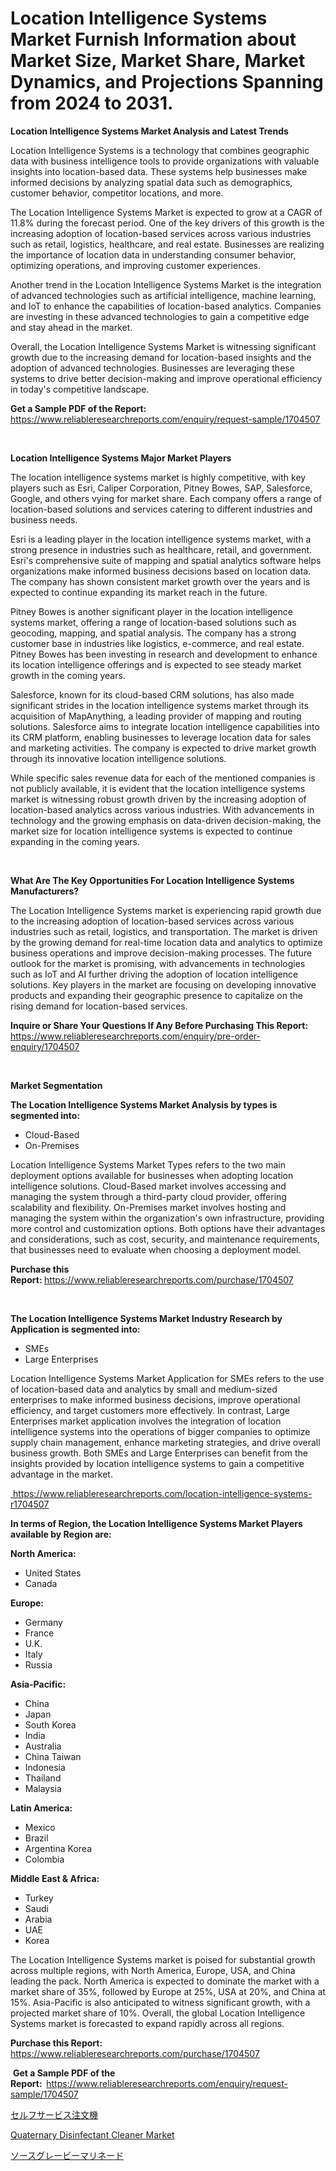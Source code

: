 <p><h1>Location Intelligence Systems Market Furnish Information about Market Size, Market Share, Market Dynamics, and Projections Spanning from 2024 to 2031.</h1></p><p><strong>Location Intelligence Systems Market Analysis and Latest Trends</strong></p>
<p><p>Location Intelligence Systems is a technology that combines geographic data with business intelligence tools to provide organizations with valuable insights into location-based data. These systems help businesses make informed decisions by analyzing spatial data such as demographics, customer behavior, competitor locations, and more.</p><p>The Location Intelligence Systems Market is expected to grow at a CAGR of 11.8% during the forecast period. One of the key drivers of this growth is the increasing adoption of location-based services across various industries such as retail, logistics, healthcare, and real estate. Businesses are realizing the importance of location data in understanding consumer behavior, optimizing operations, and improving customer experiences.</p><p>Another trend in the Location Intelligence Systems Market is the integration of advanced technologies such as artificial intelligence, machine learning, and IoT to enhance the capabilities of location-based analytics. Companies are investing in these advanced technologies to gain a competitive edge and stay ahead in the market.</p><p>Overall, the Location Intelligence Systems Market is witnessing significant growth due to the increasing demand for location-based insights and the adoption of advanced technologies. Businesses are leveraging these systems to drive better decision-making and improve operational efficiency in today's competitive landscape.</p></p>
<p><strong>Get a Sample PDF of the Report:&nbsp;</strong> <a href="https://www.reliableresearchreports.com/enquiry/request-sample/1704507">https://www.reliableresearchreports.com/enquiry/request-sample/1704507</a></p>
<p>&nbsp;</p>
<p><strong>Location Intelligence Systems Major Market Players</strong></p>
<p><p>The location intelligence systems market is highly competitive, with key players such as Esri, Caliper Corporation, Pitney Bowes, SAP, Salesforce, Google, and others vying for market share. Each company offers a range of location-based solutions and services catering to different industries and business needs. </p><p>Esri is a leading player in the location intelligence systems market, with a strong presence in industries such as healthcare, retail, and government. Esri's comprehensive suite of mapping and spatial analytics software helps organizations make informed business decisions based on location data. The company has shown consistent market growth over the years and is expected to continue expanding its market reach in the future.</p><p>Pitney Bowes is another significant player in the location intelligence systems market, offering a range of location-based solutions such as geocoding, mapping, and spatial analysis. The company has a strong customer base in industries like logistics, e-commerce, and real estate. Pitney Bowes has been investing in research and development to enhance its location intelligence offerings and is expected to see steady market growth in the coming years.</p><p>Salesforce, known for its cloud-based CRM solutions, has also made significant strides in the location intelligence systems market through its acquisition of MapAnything, a leading provider of mapping and routing solutions. Salesforce aims to integrate location intelligence capabilities into its CRM platform, enabling businesses to leverage location data for sales and marketing activities. The company is expected to drive market growth through its innovative location intelligence solutions.</p><p>While specific sales revenue data for each of the mentioned companies is not publicly available, it is evident that the location intelligence systems market is witnessing robust growth driven by the increasing adoption of location-based analytics across various industries. With advancements in technology and the growing emphasis on data-driven decision-making, the market size for location intelligence systems is expected to continue expanding in the coming years.</p></p>
<p>&nbsp;</p>
<p><strong>What Are The Key Opportunities For Location Intelligence Systems Manufacturers?</strong></p>
<p><p>The Location Intelligence Systems market is experiencing rapid growth due to the increasing adoption of location-based services across various industries such as retail, logistics, and transportation. The market is driven by the growing demand for real-time location data and analytics to optimize business operations and improve decision-making processes. The future outlook for the market is promising, with advancements in technologies such as IoT and AI further driving the adoption of location intelligence solutions. Key players in the market are focusing on developing innovative products and expanding their geographic presence to capitalize on the rising demand for location-based services.</p></p>
<p><strong>Inquire or Share Your Questions If Any Before Purchasing This Report:</strong> <a href="https://www.reliableresearchreports.com/enquiry/pre-order-enquiry/1704507">https://www.reliableresearchreports.com/enquiry/pre-order-enquiry/1704507</a></p>
<p>&nbsp;</p>
<p><strong>Market Segmentation</strong></p>
<p><strong>The Location Intelligence Systems Market Analysis by types is segmented into:</strong></p>
<p><ul><li>Cloud-Based</li><li>On-Premises</li></ul></p>
<p><p>Location Intelligence Systems Market Types refers to the two main deployment options available for businesses when adopting location intelligence solutions. Cloud-Based market involves accessing and managing the system through a third-party cloud provider, offering scalability and flexibility. On-Premises market involves hosting and managing the system within the organization's own infrastructure, providing more control and customization options. Both options have their advantages and considerations, such as cost, security, and maintenance requirements, that businesses need to evaluate when choosing a deployment model.</p></p>
<p><strong>Purchase this Report:&nbsp;</strong><a href="https://www.reliableresearchreports.com/purchase/1704507">https://www.reliableresearchreports.com/purchase/1704507</a></p>
<p>&nbsp;</p>
<p><strong>The Location Intelligence Systems Market Industry Research by Application is segmented into:</strong></p>
<p><ul><li>SMEs</li><li>Large Enterprises</li></ul></p>
<p><p>Location Intelligence Systems Market Application for SMEs refers to the use of location-based data and analytics by small and medium-sized enterprises to make informed business decisions, improve operational efficiency, and target customers more effectively. In contrast, Large Enterprises market application involves the integration of location intelligence systems into the operations of bigger companies to optimize supply chain management, enhance marketing strategies, and drive overall business growth. Both SMEs and Large Enterprises can benefit from the insights provided by location intelligence systems to gain a competitive advantage in the market.</p></p>
<p><a href="https://www.reliableresearchreports.com/location-intelligence-systems-r1704507">&nbsp;https://www.reliableresearchreports.com/location-intelligence-systems-r1704507</a></p>
<p><strong>In terms of Region, the Location Intelligence Systems Market Players available by Region are:</strong></p>
<p>
    <p> <strong> North America: </strong>
        <ul>
            <li>United States</li>
            <li>Canada</li>
        </ul>
        </p> 
    <p> <strong> Europe: </strong>
        <ul>
            <li>Germany</li>
            <li>France</li>
            <li>U.K.</li>
            <li>Italy</li>
            <li>Russia</li>
        </ul>
        </p> 
    <p> <strong> Asia-Pacific: </strong>
        <ul>
            <li>China</li>
            <li>Japan</li>
            <li>South Korea</li>
            <li>India</li>
            <li>Australia</li>
            <li>China Taiwan</li>
            <li>Indonesia</li>
            <li>Thailand</li>
            <li>Malaysia</li>
        </ul>
        </p> 
    <p> <strong> Latin America: </strong>
        <ul>
            <li>Mexico</li>
            <li>Brazil</li>
            <li>Argentina Korea</li>
            <li>Colombia</li>
        </ul>
        </p> 
    <p> <strong> Middle East & Africa: </strong>
        <ul>
            <li>Turkey</li>
            <li>Saudi</li>
            <li>Arabia</li>
            <li>UAE</li>
            <li>Korea</li>
        </ul>
    </p>
    </p>
<p><p>The Location Intelligence Systems market is poised for substantial growth across multiple regions, with North America, Europe, USA, and China leading the pack. North America is expected to dominate the market with a market share of 35%, followed by Europe at 25%, USA at 20%, and China at 15%. Asia-Pacific is also anticipated to witness significant growth, with a projected market share of 10%. Overall, the global Location Intelligence Systems market is forecasted to expand rapidly across all regions.</p></p>
<p><strong>Purchase this Report: </strong><a href="https://www.reliableresearchreports.com/purchase/1704507">https://www.reliableresearchreports.com/purchase/1704507</a></p>
<p>&nbsp;<strong>Get a Sample PDF of the Report:&nbsp;&nbsp;</strong><a href="https://www.reliableresearchreports.com/enquiry/request-sample/1704507">https://www.reliableresearchreports.com/enquiry/request-sample/1704507</a></p>
<p><strong></strong></p>
<p><p><a href="https://medium.com/@harmonybogan1944/%E3%82%BB%E3%83%AB%E3%83%95%E3%82%B5%E3%83%BC%E3%83%93%E3%82%B9%E6%B3%A8%E6%96%87%E6%A9%9F%E5%B8%82%E5%A0%B4-%E5%B8%82%E5%A0%B4cagr-%E5%B8%82%E5%A0%B4%E5%8B%95%E5%90%91-%E6%88%90%E9%95%B7%E6%88%A6%E7%95%A5%E3%81%AB%E9%96%A2%E3%81%99%E3%82%8B%E6%B4%9E%E5%AF%9F-707c4d8714b4">セルフサービス注文機</a></p><p><a href="https://github.com/wwwkeltoum/Market-Research-Report-List-3/blob/main/quaternary-disinfectant-cleaner-market.md">Quaternary Disinfectant Cleaner Market</a></p><p><a href="https://github.com/CieloStamm/Market-Research-Report-List-1/blob/main/5418555124912.md">ソースグレービーマリネード</a></p></p>
